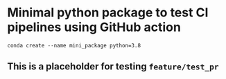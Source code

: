 # Minimal python package to test CI pipelines using GitHub action


```
conda create --name mini_package python=3.8

```

## This is a placeholder for testing `feature/test_pr`